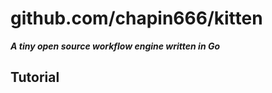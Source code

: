# github.com/chapin666/kitten

***A tiny open source workflow engine written in Go***

## Tutorial


